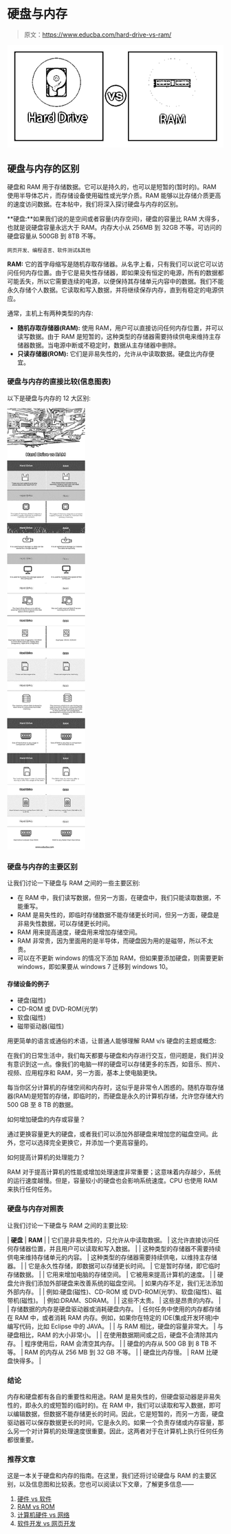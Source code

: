 # 硬盘与内存

> 原文：<https://www.educba.com/hard-drive-vs-ram/>

![Hard-drive-vs-RAM](img/3dbabba58213ee7dd56e96e38a21f0ae.png)



## 硬盘与内存的区别

硬盘和 RAM 用于存储数据。它可以是持久的，也可以是短暂的(暂时的)。RAM 使用半导体芯片，而存储设备使用磁性或光学介质。RAM 能够以比存储介质更高的速度访问数据。在本帖中，我们将深入探讨硬盘与内存的区别。

**硬盘:**如果我们说的是空间或者容量(内存空间)，硬盘的容量比 RAM 大得多，也就是说硬盘容量永远大于 RAM。内存大小从 256MB 到 32GB 不等。可访问的硬盘容量从 500GB 到 8TB 不等。

<small>网页开发、编程语言、软件测试&其他</small>

**RAM:** 它的首字母缩写是随机存取存储器。从名字上看，只有我们可以说它可以访问任何内存位置。由于它是易失性存储器，即如果没有恒定的电源，所有的数据都可能丢失，所以它需要连续的电源，以便保持其存储单元内容中的数据。我们不能永久存储个人数据。它读取和写入数据，并将继续保存内存，直到有稳定的电源供应。

通常，主机上有两种类型的内存:

*   **随机存取存储器(RAM):** 使用 RAM，用户可以直接访问任何内存位置，并可以读写数据。由于 RAM 是短暂的，这种类型的存储器需要持续供电来维持主存储器数据。当电源中断或不稳定时，数据从主存储器中删除。
*   **只读存储器(ROM):** 它们是非易失性的，允许从中读取数据。硬盘比内存便宜。

### 硬盘与内存的直接比较(信息图表)

以下是硬盘与内存的 12 大区别:

![Hard-drive-vs-RAM-info](img/3b4c017b4cc2fa139607365bc2215511.png)



### 硬盘与内存的主要区别

让我们讨论一下硬盘与 RAM 之间的一些主要区别:

*   在 RAM 中，我们读写数据，但另一方面，在硬盘中，我们只能读取数据，不能重写。
*   RAM 是易失性的，即临时存储数据不能存储更长时间，但另一方面，硬盘是非易失性数据，可以存储更长时间。
*   RAM 用来提高速度，硬盘用来增加存储空间。
*   RAM 非常贵，因为里面用的是半导体，而硬盘因为用的是磁带，所以不太贵。
*   可以在不更新 windows 的情况下添加 RAM，但如果要添加硬盘，则需要更新 windows，即如果要从 windows 7 迁移到 windows 10。

#### 存储设备的例子

*   硬盘(磁性)
*   CD-ROM 或 DVD-ROM(光学)
*   软盘(磁性)
*   磁带驱动器(磁性)

用更简单的语言或通俗的术语，让普通人能够理解 RAM v/s 硬盘的主题或概念:

在我们的日常生活中，我们每天都要与硬盘和内存进行交互，但问题是，我们并没有意识到这一点。像我们的电脑一样的硬盘可以存储更多的东西，如音乐、照片、视频、应用程序和 RAM，另一方面，基本上使电脑更快。

每当你区分计算机的存储空间和内存时，这似乎是非常令人困惑的。随机存取存储器(RAM)是短暂的存储，即临时的，而硬盘是永久的计算机存储，允许您存储大约 500 GB 至 8 TB 的数据。

如何增加硬盘的内存或容量？

通过更换容量更大的硬盘，或者我们可以添加外部硬盘来增加您的磁盘空间。此外，您可以选择完全更换它，并添加一个更高容量的。

如何提高计算机的处理能力？

RAM 对于提高计算机的性能或增加处理速度非常重要；这意味着内存越少，系统的运行速度越慢。但是，容量较小的硬盘也会影响系统速度。CPU 也使用 RAM 来执行任何任务。

### 硬盘与内存对照表

让我们讨论一下硬盘与 RAM 之间的主要比较:

| **硬盘** | **RAM** |
| 它们是非易失性的，只允许从中读取数据。 | 这允许直接访问任何存储器位置，并且用户可以读取和写入数据。 |
| 这种类型的存储器不需要持续供电来维持存储单元的内容。 | 这种类型的存储器需要持续供电，以维持主存储器。 |
| 它是永久性存储，即数据可以存储更长时间。 | 它是暂时存储，即它临时存储数据。 |
| 它用来增加电脑的存储空间。 | 它被用来提高计算机的速度。 |
| 硬盘允许我们添加外部硬盘来改善系统的磁盘空间。 | 如果内存不足，我们无法添加外部内存。 |
| 例如:硬盘(磁性)、CD-ROM 或 DVD-ROM(光学)、软盘(磁性)、磁带机(磁性)。 | 例如:DRAM、SDRAM。 |
| 这些不太贵。 | 这些是昂贵的内存。 |
| 存储数据的内存是硬盘驱动器或消耗硬盘内存。 | 任何任务中使用的内存都存储在 RAM 中，或者消耗 RAM 内存。例如，如果你在特定的 IDE(集成开发环境)中编写代码，比如 Eclipse 中的 JAVA。 |
| 与 RAM 相比，硬盘的容量非常大。 | 与硬盘相比，RAM 的大小非常小。 |
| 在使用数据期间或之后，硬盘不会清除其内存。 | 程序使用后，RAM 会清空其内存。 |
| 硬盘的内存从 500 GB 到 8 TB 不等。 | RAM 的内存从 256 MB 到 32 GB 不等。 |
| 硬盘比内存慢。 | RAM 比硬盘快得多。 |

### 结论

内存和硬盘都有各自的重要性和用途。RAM 是易失性的，但硬盘驱动器是非易失性的，即永久的或短暂的(临时的)。在 RAM 中，我们可以读取和写入数据，即可以编辑数据，但数据不能存储更长的时间。因此，它是短暂的，而另一方面，硬盘驱动器可以保存数据更长的时间，它是永久的。如果一个负责存储或内存容量，那么另一个对计算机的处理速度很重要。因此，这两者对于在计算机上执行任何任务都很重要。

### 推荐文章

这是一本关于硬盘和内存的指南。在这里，我们还将讨论硬盘与 RAM 的主要区别，以及信息图和比较表。您也可以阅读以下文章，了解更多信息——

1.  [硬件 vs 软件](https://www.educba.com/hardware-vs-software/)
2.  [RAM vs ROM](https://www.educba.com/ram-vs-rom/)
3.  [计算机硬件 vs 网络](https://www.educba.com/computer-hardware-vs-networking/)
4.  [软件开发 vs 网页开发](https://www.educba.com/software-development-vs-web-development/)





